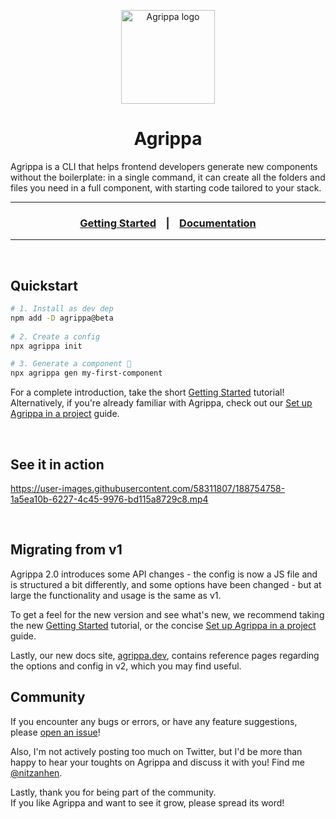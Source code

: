 <p align="center">
  <img src="https://www.agrippa.dev/agrippa.svg" align="center" width="150px" alt="Agrippa logo" />
  <h1 display="inline" align="center"><strong>Agrippa</strong></h1>
</p>

Agrippa is a CLI that helps frontend developers generate new components without the boilerplate: in a single command, it can create all the folders and files you need in a full component, with starting code tailored to your stack.

<hr/>
  <h3 align="center">
    <strong>
      <a href="https://github.com/NitzanHen/agrippa">Getting Started</a>
      &nbsp;&nbsp;&nbsp;|&nbsp;&nbsp;&nbsp;
      <a href="https://github.com/NitzanHen/agrippa">Documentation</a>
    </strong>
  </h3>
<hr/>

<br/>

## Quickstart

```bash
# 1. Install as dev dep
npm add -D agrippa@beta
 
# 2. Create a config
npx agrippa init

# 3. Generate a component 🚀
npx agrippa gen my-first-component
```

For a complete introduction, take the short [Getting Started](https://www.agrippa.dev/getting-started/) tutorial! <br/>
Alternatively, if you're already familiar with Agrippa, check out our [Set up Agrippa in a project](https://www.agrippa.dev/guides/setup-agrippa-in-a-project/) guide.

<br/>

## See it in action

https://user-images.githubusercontent.com/58311807/188754758-1a5ea10b-6227-4c45-9976-bd115a8729c8.mp4

<br/>

## Migrating from v1

Agrippa 2.0 introduces some API changes - the config is now a JS file and is structured a bit differently, and some options have been changed - but at large the functionality and usage is the same as v1.

To get a feel for the new version and see what's new, we recommend taking the new [Getting Started](https://www.agrippa.dev/getting-started/) tutorial, or the concise [Set up Agrippa in a project](https://www.agrippa.dev/guides/setup-agrippa-in-a-project/) guide.

Lastly, our new docs site, [agrippa.dev](https://www.agrippa.dev), contains reference pages regarding the options and config in v2, which you may find useful.

## Community

If you encounter any bugs or errors, or have any feature suggestions, please [open an issue](https://github.com/NitzanHen/agrippa/issues)!

Also, I'm not actively posting too much on Twitter, but I'd be more than happy to hear your toughts on Agrippa and discuss it with you! Find me [@nitzanhen](https://twitter.com/nitzanhen).

Lastly, thank you for being part of the community. <br/>
If you like Agrippa and want to see it grow, please spread its word!
